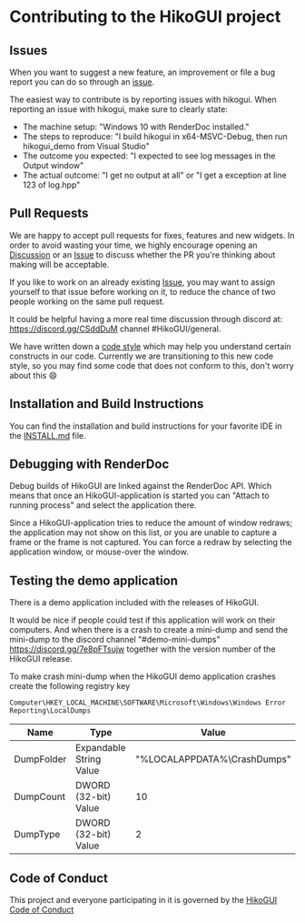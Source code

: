 Contributing to the HikoGUI project
==================================

Issues
------

When you want to suggest a new feature, an improvement or file a bug
report you can do so through an [issue](https://github.com/hikogui/hikogui/issues).

The easiest way to contribute is by reporting issues with hikogui.
When reporting an issue with hikogui, make sure to clearly state:

 - The machine setup: "Windows 10 with RenderDoc installed."
 - The steps to reproduce: "I build hikogui in x64-MSVC-Debug, then run hikogui\_demo from Visual Studio"
 - The outcome you expected: "I expected to see log messages in the Output window"
 - The actual outcome: "I get no output at all" or "I get a exception at line 123 of log.hpp"

Pull Requests
-------------

We are happy to accept pull requests for fixes, features and new widgets.
In order to avoid wasting your time, we highly encourage opening an
[Discussion](https://github.com/hikogui/hikogui/discussions) or an
[Issue](https://github.com/hikogui/hikogui/issues) to discuss
whether the PR you're thinking about making will be acceptable.

If you like to work on an already existing [Issue](https://github.com/hikogui/hikogui/issues),
you may want to assign yourself to that issue before working on it,
to reduce the chance of two people working on the same pull request.

It could be helpful having a more real time discussion through discord at:
<https://discord.gg/CSddDuM> channel #HikoGUI/general.

We have written down a [code style](code_style.md) which may help you
understand certain constructs in our code. Currently we are transitioning
to this new code style, so you may find some code that does not conform
to this, don't worry about this :smile:

Installation and Build Instructions
-----------------------------------
You can find the installation and build instructions for your favorite IDE in the [INSTALL.md](INSTALL.md) file.

Debugging with RenderDoc
------------------------

Debug builds of HikoGUI are linked against the RenderDoc API. Which means
that once an HikoGUI-application is started you can "Attach to running process"
and select the application there.

Since a HikoGUI-application tries to reduce the amount of window redraws; the
application may not show on this list, or you are unable to capture a frame
or the frame is not captured. You can force a redraw by selecting the
application window, or mouse-over the window.

Testing the demo application
----------------------------

There is a demo application included with the releases of HikoGUI.

It would be nice if people could test if this application will work on their computers.
And when there is a crash to create a mini-dump and send the mini-dump to the discord channel
"#demo-mini-dumps" <https://discord.gg/7e8pFTsujw> together with the version number
of the HikoGUI release.

To make crash mini-dump when the HikoGUI demo application crashes create the following registry key

`Computer\HKEY_LOCAL_MACHINE\SOFTWARE\Microsoft\Windows\Windows Error Reporting\LocalDumps`

| Name       | Type                    | Value
|------------|-------------------------|-----------------------------
| DumpFolder | Expandable String Value | "%LOCALAPPDATA%\CrashDumps"
| DumpCount  | DWORD (32-bit) Value    | 10
| DumpType   | DWORD (32-bit) Value    | 2

Code of Conduct
---------------

This project and everyone participating in it is governed by the
[HikoGUI Code of Conduct](CODE_OF_CONDUCT.md)


